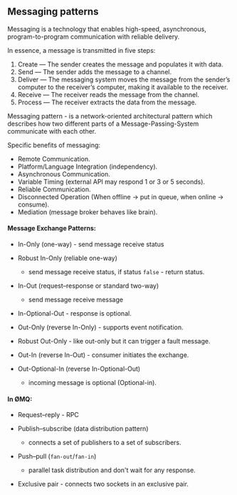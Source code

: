 Messaging patterns
-

Messaging is a technology that enables
high-speed, asynchronous, program-to-program communication with reliable delivery.

In essence, a message is transmitted in five steps:
1. Create — The sender creates the message and populates it with data.
2. Send — The sender adds the message to a channel.
3. Deliver — The messaging system moves the message from the sender’s computer
   to the receiver’s computer, making it available to the receiver.
4. Receive — The receiver reads the message from the channel.
5. Process — The receiver extracts the data from the message. 

Messaging pattern - is a network-oriented architectural pattern
which describes how two different parts of a Message-Passing-System
communicate with each other.

Specific benefits of messaging:

* Remote Communication.
* Platform/Language Integration (independency).
* Asynchronous Communication.
* Variable Timing (external API may respond 1 or 3 or 5 seconds).
* Reliable Communication.
* Disconnected Operation (When offline -> put in queue, when online -> consume).
* Mediation (message broker behaves like brain).

#### Message Exchange Patterns:

* In-Only (one-way) - send message receive status

* Robust In-Only (reliable one-way)
  - send message receive status, if status `false` - return status.

* In-Out (request–response or standard two-way)
  - send message receive message

* In-Optional-Out - response is optional.

* Out-Only (reverse In-Only) - supports event notification.

* Robust Out-Only - like out-only but it can trigger a fault message.

* Out-In (reverse In-Out) - consumer initiates the exchange.

* Out-Optional-In (reverse In-Optional-Out)
  - incoming message is optional (Optional-in).

#### In ØMQ:

* Request–reply - RPC

* Publish–subscribe (data distribution pattern)
  - connects a set of publishers to a set of subscribers.

* Push–pull (`fan-out`/`fan-in`)
  - parallel task distribution and don't wait for any response.

* Exclusive pair - connects two sockets in an exclusive pair.
